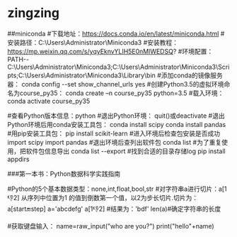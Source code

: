 # zingzing

##miniconda
#下载地址：https://docs.conda.io/en/latest/miniconda.html
#安装路径：C:\Users\Administrator\Miniconda3
#安装教程：https://mp.weixin.qq.com/s/yqyEknvYLIH5E0nMlWEDSQ?
#环境配置：PATH--C:\Users\Administrator\Miniconda3;C:\Users\Administrator\Miniconda3\Scripts;C:\Users\Administrator\Miniconda3\Library\bin
#添加conda的镜像服务器：
conda config --set show_channel_urls yes
#创建Python3.5的虚拟环境命名为course_py35：
conda create –n course_py35 python=3.5
#载入环境：
conda activate course_py35

#查看Python版本信息：python
#退出Python环境：
quit()或deactivate
#退出Python环境后用conda安装工具包：
conda install scipy
conda install pandas
#用pip安装工具包：
pip install scikit-learn
#进入环境后检查包安装是否成功
import scipy
import pandas
#退出环境后查列出软件包
conda list
#为了重复使用，把软件包信息导出
conda list --export
#找到合适的目录存储log
pip install appdirs


###第一本书：Python数据科学实践指南

#Python的5个基本数据类型：none,int,float,bool,str
#对字符串a进行切片：a[1:-1:2]  从序列中位置为1 的值到倒数第一个值，以2为步长切片.切片为：a[start:end:step]
a='abcdefg'
a[1:-1:2]
#结果为：'bdf'
len(a)#确定字符串的长度

#获取键盘输入：
name=raw_input("who are you?")
print("hello"+name)
